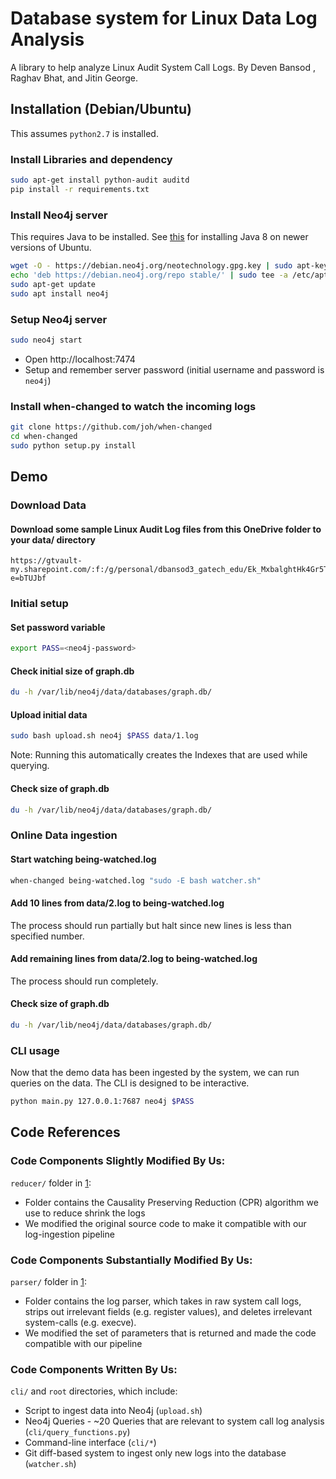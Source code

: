 # Database system for Linux Data Log Analysis

A library to help analyze Linux Audit System Call Logs. By Deven Bansod , Raghav Bhat, and Jitin George.

## Installation (Debian/Ubuntu)

This assumes `python2.7` is installed.

### Install Libraries and dependency

```bash
sudo apt-get install python-audit auditd
pip install -r requirements.txt
```

### Install Neo4j server

This requires Java to be installed. See [this](https://neo4j.com/docs/operations-manual/current/installation/linux/debian/#debian-ubuntu-prerequisites) for installing Java 8 on newer versions of Ubuntu. 

```bash
wget -O - https://debian.neo4j.org/neotechnology.gpg.key | sudo apt-key add -
echo 'deb https://debian.neo4j.org/repo stable/' | sudo tee -a /etc/apt/sources.list.d/neo4j.list
sudo apt-get update
sudo apt install neo4j
```

### Setup Neo4j server

```bash
sudo neo4j start
```

* Open http://localhost:7474
* Setup and remember server password (initial username and password is `neo4j`)

### Install when-changed to watch the incoming logs

```bash
git clone https://github.com/joh/when-changed
cd when-changed
sudo python setup.py install
```

## Demo

### Download Data

#### Download some sample Linux Audit Log files from this OneDrive folder to your data/ directory
```
https://gtvault-my.sharepoint.com/:f:/g/personal/dbansod3_gatech_edu/Ek_MxbalghtHk4Gr5T7uyGQBFCGxjQtsfjyu_EYdkosWnA?e=bTUJbf
```

### Initial setup

#### Set password variable
```bash
export PASS=<neo4j-password>
```

#### Check initial size of graph.db
```bash
du -h /var/lib/neo4j/data/databases/graph.db/
```

#### Upload initial data
```bash
sudo bash upload.sh neo4j $PASS data/1.log
```

Note: Running this automatically creates the Indexes that are used while querying.

#### Check size of graph.db
```bash
du -h /var/lib/neo4j/data/databases/graph.db/
```

### Online Data ingestion

#### Start watching being-watched.log
```bash
when-changed being-watched.log "sudo -E bash watcher.sh"
```

#### Add 10 lines from data/2.log to being-watched.log

The process should run partially but halt since new lines is less than specified number.

#### Add remaining lines from data/2.log to being-watched.log

The process should run completely.

#### Check size of graph.db
```bash
du -h /var/lib/neo4j/data/databases/graph.db/
```

### CLI usage

Now that the demo data has been ingested by the system, we can run queries on the data. The CLI is designed to be interactive.

```bash
python main.py 127.0.0.1:7687 neo4j $PASS
```

## Code References

### Code Components Slightly Modified By Us:
`reducer/` folder in [1]:
 * Folder contains the Causality Preserving Reduction (CPR) algorithm we use to reduce shrink the logs
 * We modified the original source code to make it compatible with our log-ingestion pipeline

### Code Components Substantially Modified By Us:
`parser/` folder in [1]:
 * Folder contains the log parser, which takes in raw system call logs, strips out irrelevant fields (e.g. register values), and deletes irrelevant system-calls (e.g. execve).
 * We modified the set of parameters that is returned and made the code compatible with our pipeline 

### Code Components Written By Us:
`cli/` and `root` directories, which include:
 * Script to ingest data into Neo4j (`upload.sh`)
 * Neo4j Queries - ~20 Queries that are relevant to system call log analysis (`cli/query_functions.py`)
 * Command-line interface (`cli/*`)
 * Git diff-based system to ingest only new logs into the database (`watcher.sh`)

[1]: https://github.com/rbhat35/log-reducer

